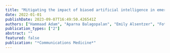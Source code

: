 ```yaml
---
title: "Mitigating the impact of biased artificial intelligence in emergency decision-making"
date: 2022-01-01
publishDate: 2023-09-07T16:49:50.426541Z
authors: ["Hammaad Adam", "Aparna Balagopalan", "Emily Alsentzer", "Fotini Christia", "Marzyeh Ghassemi"]
publication_types: ["2"]
abstract: ""
featured: false
publication: "*Communications Medicine*"
---
```


